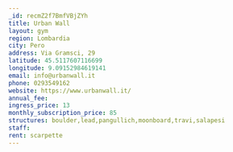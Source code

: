 ```yaml
---
_id: recmZ2f7BmfVBjZYh
title: Urban Wall
layout: gym
region: Lombardia
city: Pero
address: Via Gramsci, 29
latitude: 45.5117607116699
longitude: 9.09152984619141
email: info@urbanwall.it
phone: 0293549162
website: https://www.urbanwall.it/
annual_fee: 
ingress_price: 13
monthly_subscription_price: 85
structures: boulder,lead,pangullich,moonboard,travi,salapesi
staff: 
rent: scarpette
---
```



